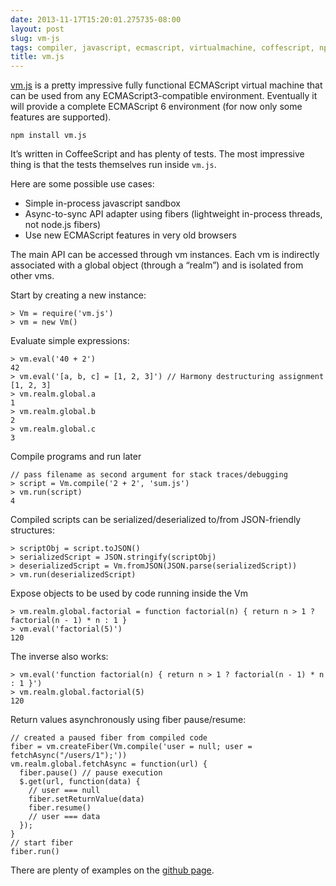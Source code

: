 ```yaml
---
date: 2013-11-17T15:20:01.275735-08:00
layout: post
slug: vm-js
tags: compiler, javascript, ecmascript, virtualmachine, coffescript, npm
title: vm.js
---
```


[vm.js](https://github.com/tarruda/vm.js) is a pretty impressive fully
functional ECMAScript virtual machine that can be used from any
ECMAScript3-compatible environment. Eventually it will provide a
complete ECMAScript 6 environment (for now only some features are
supported).

    npm install vm.js

It’s written in CoffeeScript and has plenty of tests. The most
impressive thing is that the tests themselves run inside `vm.js`.

Here are some possible use cases:

-   Simple in-process javascript sandbox
-   Async-to-sync API adapter using fibers (lightweight in-process
    threads, not node.js fibers)
-   Use new ECMAScript features in very old browsers

The main API can be accessed through vm instances. Each vm is indirectly
associated with a global object (through a “realm”) and is isolated from
other vms.

Start by creating a new instance:

    > Vm = require('vm.js')
    > vm = new Vm()

Evaluate simple expressions:

    > vm.eval('40 + 2')
    42
    > vm.eval('[a, b, c] = [1, 2, 3]') // Harmony destructuring assignment
    [1, 2, 3]
    > vm.realm.global.a
    1
    > vm.realm.global.b
    2
    > vm.realm.global.c
    3

Compile programs and run later

    // pass filename as second argument for stack traces/debugging
    > script = Vm.compile('2 + 2', 'sum.js')
    > vm.run(script)
    4

Compiled scripts can be serialized/deserialized to/from JSON-friendly
structures:

    > scriptObj = script.toJSON()
    > serializedScript = JSON.stringify(scriptObj)
    > deserializedScript = Vm.fromJSON(JSON.parse(serializedScript))
    > vm.run(deserializedScript)

Expose objects to be used by code running inside the Vm

    > vm.realm.global.factorial = function factorial(n) { return n > 1 ? factorial(n - 1) * n : 1 }
    > vm.eval('factorial(5)')
    120

The inverse also works:

    > vm.eval('function factorial(n) { return n > 1 ? factorial(n - 1) * n : 1 }')
    > vm.realm.global.factorial(5)
    120

Return values asynchronously using fiber pause/resume:

    // created a paused fiber from compiled code
    fiber = vm.createFiber(Vm.compile('user = null; user = fetchAsync("/users/1");'))
    vm.realm.global.fetchAsync = function(url) {
      fiber.pause() // pause execution
      $.get(url, function(data) {
        // user === null
        fiber.setReturnValue(data)
        fiber.resume()
        // user === data
      });
    }
    // start fiber
    fiber.run()

There are plenty of examples on the [github
page](https://github.com/tarruda/vm.js).

